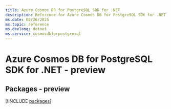 ```yaml
---
title: Azure Cosmos DB for PostgreSQL SDK for .NET
description: Reference for Azure Cosmos DB for PostgreSQL SDK for .NET
ms.date: 08/26/2025
ms.topic: reference
ms.devlang: dotnet
ms.service: cosmosdbforpostgresql
---
```

# Azure Cosmos DB for PostgreSQL SDK for .NET - preview
## Packages - preview
[!INCLUDE [packages](cosmos-db-for-postgresql-index.md)]